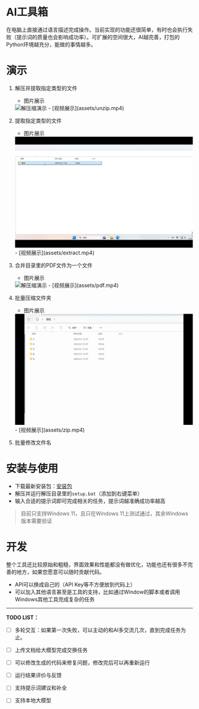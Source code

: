 # AI工具箱

在电脑上直接通过语言描述完成操作。当前实现的功能还很简单，有时也会执行失败（提示词的质量也会影响成功率）。可扩展的空间很大，AI越完善，打包的Python环境越充分，能做的事情越多。

# 演示

1. 解压并提取指定类型的文件
   - 图片展示
   <img src="./assets/unzip.gif" alt="解压缩演示" style="width:500px;">
   - [视频展示](assets/unzip.mp4)

2. 提取指定类型的文件
   - 图片展示
   <img src="./assets/extract.gif" alt="解压缩演示" style="width:500px;">
   - [视频展示](assets/extract.mp4)
3. 合并目录里的PDF文件为一个文件
	- 图片展示
   <img src="./assets/pdf.gif" alt="解压缩演示" style="width:500px;">
   - [视频展示](assets/pdf.mp4)
4. 批量压缩文件夹
   - 图片展示
   <img src="./assets/zip.gif" alt="批量压缩演示" style="width:500px;">
   - [视频展示](assets/zip.mp4)
5. 批量修改文件名

# 安装与使用

- 下载最新安装包：[安装包](https://github.com/honeytidy/aitool/releases/latest)
- 解压并运行解压目录里的`setup.bat`（添加到右键菜单）
- 输入合适的提示词即可完成相关的任务，提示词越准确成功率越高

> 目前只支持Windows 11，且只在Windows 11上测试通过，其余Windows版本需要验证

# 开发

整个工具还比较原始和粗糙，界面效果和性能都没有做优化，功能也还有很多不完善的地方，如果您愿意可以随时贡献代码。

- API可以换成自己的（API Key等不方便放到代码上）
- 可以加入其他语言甚至是工具的支持，比如通过Window的脚本或者调用Windows其他工具完成复杂的任务

------

**TODO LIST：**

- [ ] 多轮交互：如果第一次失败，可以主动的和AI多交流几次，直到完成任务为止。
- [ ] 上传文档给大模型完成交换任务
- [ ] 可以修改生成的代码来修复问题，修改完后可以再重新运行
- [ ] 运行结果评价与反馈
- [ ] 支持提示词建议和补全
- [ ] 支持本地大模型

